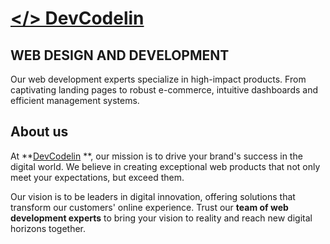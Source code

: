 # [</> DevCodelin](https://devcodelin.com)

## WEB DESIGN AND DEVELOPMENT
Our web development experts specialize in high-impact products. From captivating landing pages to robust e-commerce, intuitive dashboards and efficient management systems.

## About us
At **[DevCodelin](https://devcodelin.com)
**, our mission is to drive your brand's success in the digital world. We believe in creating exceptional web products that not only meet your expectations, but exceed them.

Our vision is to be leaders in digital innovation, offering solutions that transform our customers' online experience. Trust our **team of web development experts** to bring your vision to reality and reach new digital horizons together.
